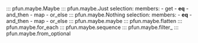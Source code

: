 ::: pfun.maybe.Maybe
::: pfun.maybe.Just
    selection:
        members:
            - get
            - __eq__
            - and_then
            - map
            - or_else
::: pfun.maybe.Nothing
    selection:
        members:
            - __eq__
            - and_then
            - map
            - or_else
::: pfun.maybe.maybe
::: pfun.maybe.flatten
::: pfun.maybe.for_each
::: pfun.maybe.sequence
::: pfun.maybe.filter_
::: pfun.maybe.from_optional

